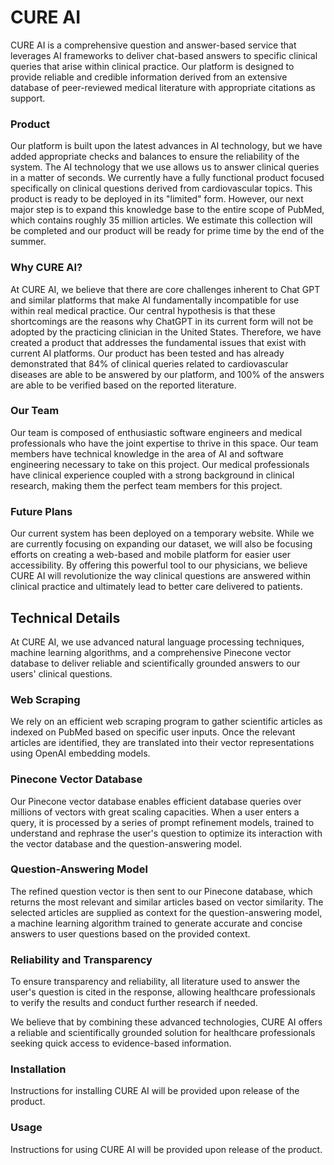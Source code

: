 <h1>CURE AI</h1>

<p>CURE AI is a comprehensive question and answer-based service that leverages AI frameworks to deliver chat-based answers to specific clinical queries that arise within clinical practice. Our platform is designed to provide reliable and credible information derived from an extensive database of peer-reviewed medical literature with appropriate citations as support.</p>

<h3>Product</h2>

<p>Our platform is built upon the latest advances in AI technology, but we have added appropriate checks and balances to ensure the reliability of the system. The AI technology that we use allows us to answer clinical queries in a matter of seconds. We currently have a fully functional product focused specifically on clinical questions derived from cardiovascular topics. This product is ready to be deployed in its "limited" form. However, our next major step is to expand this knowledge base to the entire scope of PubMed, which contains roughly 35 million articles. We estimate this collection will be completed and our product will be ready for prime time by the end of the summer.</p>

<h3>Why CURE AI?</h2>

<p>At CURE AI, we believe that there are core challenges inherent to Chat GPT and similar platforms that make AI fundamentally incompatible for use within real medical practice. Our central hypothesis is that these shortcomings are the reasons why ChatGPT in its current form will not be adopted by the practicing clinician in the United States. Therefore, we have created a product that addresses the fundamental issues that exist with current AI platforms. Our product has been tested and has already demonstrated that 84% of clinical queries related to cardiovascular diseases are able to be answered by our platform, and 100% of the answers are able to be verified based on the reported literature.</p>

<h3>Our Team</h2>

<p>Our team is composed of enthusiastic software engineers and medical professionals who have the joint expertise to thrive in this space. Our team members have technical knowledge in the area of AI and software engineering necessary to take on this project. Our medical professionals have clinical experience coupled with a strong background in clinical research, making them the perfect team members for this project.</p>

<h3>Future Plans</h2>

<p>Our current system has been deployed on a temporary website. While we are currently focusing on expanding our dataset, we will also be focusing efforts on creating a web-based and mobile platform for easier user accessibility. By offering this powerful tool to our physicians, we believe CURE AI will revolutionize the way clinical questions are answered within clinical practice and ultimately lead to better care delivered to patients.</p>

<h2>Technical Details</h2>

<p>At CURE AI, we use advanced natural language processing techniques, machine learning algorithms, and a comprehensive Pinecone vector database to deliver reliable and scientifically grounded answers to our users' clinical questions.</p>

<h3>Web Scraping</h3>

<p>We rely on an efficient web scraping program to gather scientific articles as indexed on PubMed based on specific user inputs. Once the relevant articles are identified, they are translated into their vector representations using OpenAI embedding models.</p>

<h3>Pinecone Vector Database</h3>

<p>Our Pinecone vector database enables efficient database queries over millions of vectors with great scaling capacities. When a user enters a query, it is processed by a series of prompt refinement models, trained to understand and rephrase the user's question to optimize its interaction with the vector database and the question-answering model.</p>

<h3>Question-Answering Model</h3>
<p>The refined question vector is then sent to our Pinecone database, which returns the most relevant and similar articles based on vector similarity. The selected articles are supplied as context for the question-answering model, a machine learning algorithm trained to generate accurate and concise answers to user questions based on the provided context.</p>
<h3>Reliability and Transparency</h3>
<p>To ensure transparency and reliability, all literature used to answer the user's question is cited in the response, allowing healthcare professionals to verify the results and conduct further research if needed.</p>
<p>We believe that by combining these advanced technologies, CURE AI offers a reliable and scientifically grounded solution for healthcare professionals seeking quick access to evidence-based information.</p> 
<h3>Installation</h2>
<p>Instructions for installing CURE AI will be provided upon release of the product.</p>
<h3>Usage</h2>
<p>Instructions for using CURE AI will be provided upon release of the product.</p>
